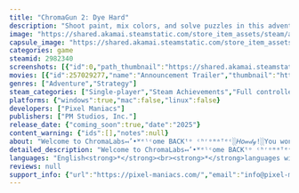 ```yaml
---
title: "ChromaGun 2: Dye Hard"
description: "Shoot paint, mix colors, and solve puzzles in this adventure about friendship and redemption. Just don't enter that portal to another universe, and ᴇᴠᴇʀʏTʜɪɴɢ will 𝐛𝐞 ᴘEʀ𝐅𝓔ᴄᴛʟʏ 𝒇 𝔦 𝓃 ҽ . • °"
image: "https://shared.akamai.steamstatic.com/store_item_assets/steam/apps/2982340/header.jpg?t=1726486808"
capsule_image: "https://shared.akamai.steamstatic.com/store_item_assets/steam/apps/2982340/capsule_231x87.jpg?t=1726486808"
categories: game
steamid: 2982340
screenshots: [{"id":0,"path_thumbnail":"https://shared.akamai.steamstatic.com/store_item_assets/steam/apps/2982340/ss_65b91423762302e1eb8afe1a6020acd094365b00.600x338.jpg?t=1726486808","path_full":"https://shared.akamai.steamstatic.com/store_item_assets/steam/apps/2982340/ss_65b91423762302e1eb8afe1a6020acd094365b00.1920x1080.jpg?t=1726486808"},{"id":1,"path_thumbnail":"https://shared.akamai.steamstatic.com/store_item_assets/steam/apps/2982340/ss_ec34ae6b494775dd66c0639dfaf2f84c80732268.600x338.jpg?t=1726486808","path_full":"https://shared.akamai.steamstatic.com/store_item_assets/steam/apps/2982340/ss_ec34ae6b494775dd66c0639dfaf2f84c80732268.1920x1080.jpg?t=1726486808"},{"id":2,"path_thumbnail":"https://shared.akamai.steamstatic.com/store_item_assets/steam/apps/2982340/ss_ed62654b8d7c8c042b4269af12d9e28e480f7a32.600x338.jpg?t=1726486808","path_full":"https://shared.akamai.steamstatic.com/store_item_assets/steam/apps/2982340/ss_ed62654b8d7c8c042b4269af12d9e28e480f7a32.1920x1080.jpg?t=1726486808"},{"id":3,"path_thumbnail":"https://shared.akamai.steamstatic.com/store_item_assets/steam/apps/2982340/ss_609807a315ac2eeab244220bb0a7051dae467825.600x338.jpg?t=1726486808","path_full":"https://shared.akamai.steamstatic.com/store_item_assets/steam/apps/2982340/ss_609807a315ac2eeab244220bb0a7051dae467825.1920x1080.jpg?t=1726486808"},{"id":4,"path_thumbnail":"https://shared.akamai.steamstatic.com/store_item_assets/steam/apps/2982340/ss_e529e9628e2121c6cf1fec0f79f4747d34659f90.600x338.jpg?t=1726486808","path_full":"https://shared.akamai.steamstatic.com/store_item_assets/steam/apps/2982340/ss_e529e9628e2121c6cf1fec0f79f4747d34659f90.1920x1080.jpg?t=1726486808"},{"id":5,"path_thumbnail":"https://shared.akamai.steamstatic.com/store_item_assets/steam/apps/2982340/ss_57f58434a7f1466355b973e3b39f70feef0980e4.600x338.jpg?t=1726486808","path_full":"https://shared.akamai.steamstatic.com/store_item_assets/steam/apps/2982340/ss_57f58434a7f1466355b973e3b39f70feef0980e4.1920x1080.jpg?t=1726486808"},{"id":6,"path_thumbnail":"https://shared.akamai.steamstatic.com/store_item_assets/steam/apps/2982340/ss_9fbc3691e681cb75b53e0cbe20fab47550acf6d2.600x338.jpg?t=1726486808","path_full":"https://shared.akamai.steamstatic.com/store_item_assets/steam/apps/2982340/ss_9fbc3691e681cb75b53e0cbe20fab47550acf6d2.1920x1080.jpg?t=1726486808"},{"id":7,"path_thumbnail":"https://shared.akamai.steamstatic.com/store_item_assets/steam/apps/2982340/ss_832d66b8196f8a7f118ab1d82214f907da5f58b7.600x338.jpg?t=1726486808","path_full":"https://shared.akamai.steamstatic.com/store_item_assets/steam/apps/2982340/ss_832d66b8196f8a7f118ab1d82214f907da5f58b7.1920x1080.jpg?t=1726486808"}]
movies: [{"id":257029277,"name":"Announcement Trailer","thumbnail":"https://shared.akamai.steamstatic.com/store_item_assets/steam/apps/257029277/movie.293x165.jpg?t=1717783214","webm":{"480":"http://video.akamai.steamstatic.com/store_trailers/257029277/movie480_vp9.webm?t=1717783214","max":"http://video.akamai.steamstatic.com/store_trailers/257029277/movie_max_vp9.webm?t=1717783214"},"mp4":{"480":"http://video.akamai.steamstatic.com/store_trailers/257029277/movie480.mp4?t=1717783214","max":"http://video.akamai.steamstatic.com/store_trailers/257029277/movie_max.mp4?t=1717783214"},"highlight":true}]
genres: ["Adventure","Strategy"]
steam_categories: ["Single-player","Steam Achievements","Full controller support","Steam Cloud"]
platforms: {"windows":true,"mac":false,"linux":false}
developers: ["Pixel Maniacs"]
publishers: ["PM Studios, Inc."]
release_date: {"coming_soon":true,"date":"2025"}
content_warning: {"ids":[],"notes":null}
about: "Welcome to ChromaLabs↤’•ᵂᵉˡᶜome BACKᵗᵒ ᶜʰʳᵒᵐᵃᵀᵉᶜ░𝐻𝑜𝓌𝒹𝓎!░You wondrous little creature. Don't 𝓦𝓞ℛℛႸ!░ ░ Everything ↤░↤\\𝕐𝕠𝕦 𝕒𝕣𝕖 ░•Ɨ𝓉'ˢ absolutely↤𝕡𝕖𝕣𝕗𝕖𝕔𝕥𝕝𝕪•░░░ SAFE ↤ ░░🅻🅸🅴🆂!░ 𝔫ｏŤ 𝐬ⒶＦε is normal. The uni░IT⅃UM↤verse ░is░𝔂Ø𝔲尺 ˢάғ𝔢𝓣𝐘↤ NOT AT RISK ░ᴚƎ⅁N∀ᗡ NI ↤.<br><br><img class=\"bb_img\" src=\"https://shared.akamai.steamstatic.com/store_item_assets/steam/apps/2982340/extras/01_simplepuzzle.gif?t=1726486808\" /><h2 class=\"bb_tag\">Welcome to ChromaTec</h2>Here at ChromaTec, colors are magnets! Well, not exactly. Magnetoid Chromatism — a physical property of the pandimensional realm — is a bit more complex than that. In layperson’s terms: Walls attract objects of the same color. All kinds of objects! Like large boxes. Or small boxes. Or large crates. Or super-safe, friendly, decidedly non-murderous WorkerDroids*. (list not exhaustive)<br><br><img class=\"bb_img\" src=\"https://shared.akamai.steamstatic.com/store_item_assets/steam/apps/2982340/extras/02_droids.gif?t=1726486808\" /><br><i>*WorkerDroids may be less non-murderous than previously implied.</i><br><br>Use your refined painting- and color-mixing skills to <i>voluntarily</i> solve intricate puzzles on the ChromaTec Testing Track for ChromaGun Research Purposes, Mark II — aka <i>ChromaGun 2</i>. Please note the following are NOT valid reasons for non-participation:<br><br><ul class=\"bb_ul\"><li>Not having participated in the Testing Track Mark 1<br><i>(i.e. ChromaGun 1; No prior knowledge necessary)</i><br></li><li>Color-blindness<br><i>(A color blind accessibility mode is available at no extra charge)</i><br></li><li>Fear of birds <i>(except chickens)</i><br></li><li>Fear of magnets <i>(They’re colors, not magnets)</i><br></li><li>Fear of being involuntarily forced to perform tests on an experimental color-based firearm <i>(this will <u>never</u> happen)</i></li></ul><br><img class=\"bb_img\" src=\"https://shared.akamai.steamstatic.com/store_item_assets/steam/apps/2982340/extras/03_colorblind.gif?t=1726486808\" /><br>ChromaTec wants you to know that there is a compulsory awareness of the following informative disclaimer:<br>Not solving tests as instructed is <i>not</i> advised.<br>Breaking the ChromaGun is not ADv↤ised.<br>Activating a 𝕡ⓞRTal to a parallel ALTERNATE<i>ʀᴇᴀʟ_ɪᴛʏ</i>UNI°VERSE ·.·IS N<i>oT adv░𝓘𝓢𝓔𝓓</i>↤..•<br><br><img class=\"bb_img\" src=\"https://shared.akamai.steamstatic.com/store_item_assets/steam/apps/2982340/extras/03_universeglitching.gif?t=1726486808\" /><h2 class=\"bb_tag\">Welcome to ChromaLabs</h2>ChromaLabs is the universe’s foremost, and ONLY manufacturer of the patented ChromaGun. Our world-class engineers are all █████████████ free ███████████████ and █████████████████ motivated ███████████ to ████████████████████████ ensure that our testing grounds meet the following criteria:<br><ul class=\"bb_ul\"><li>Tests are unbreakable: No constant restarting of test chambers necessary<br></li><li>Removable paint: Painting and mixing is fine, but undoing it is even better.<br></li><li>Three dimensions: Where other test chambers are merely 2D in nature, ours are not.<br></li><li>Advanced puzzles: Physics puzzles, advanced paint ↤mechanics, ¤and_even •░ᵗŴⓄ 𝔲𝐍𝐈𝔳𝔢Ř𝓢ｅ𝓈░pɐɥ ǝuO░𝐼 𝓬𝐚ภｎ𝐨t Ⓔ𝓍ι𝔰t𝒽𝒶𝓋𝑒 un⅁ɐɯoɹɥƆ ░𝒶 𝒷𝒶𝒹 𝒻𝑒𝑒𝓁𝒾𝓃𝑔 𝒶𝒷𝑜𝓊𝓉¿¿sıɥʇ Į𝐧 𝐓ｈＥ Ş𝐀๓𝒆 𝕣𝑒𝓪𝕝ᎥţЎ ɟo ░ǝuou</li></ul><br><img class=\"bb_img\" src=\"https://shared.akamai.steamstatic.com/store_item_assets/steam/apps/2982340/extras/05_chaotic.gif?t=1726486808\" /><br><br>We hope you enjoy your (░𝙚𝙥𝙞𝙘•α∂νєηтυяє】 brief 𝓅𝓁𝑒𝒶𝓈𝒶𝓃𝓉  participation in the 𝕧𝕠𝕝𝕦𝕟𝕥𝕒𝕣𝕪 Testing Track.<br><br>See you on the other side.<br><br><br><br><br><br><br><br><br>░▒▓█ ᗪOᑎ'T GO TᕼᖇOᑌGᕼ TᕼE ᑭOᖇTᗩᒪ █▓▒░"
detailed_description: "Welcome to ChromaLabs↤’•ᵂᵉˡᶜome BACKᵗᵒ ᶜʰʳᵒᵐᵃᵀᵉᶜ░𝐻𝑜𝓌𝒹𝓎!░You wondrous little creature. Don't 𝓦𝓞ℛℛႸ!░ ░ Everything ↤░↤\\𝕐𝕠𝕦 𝕒𝕣𝕖 ░•Ɨ𝓉'ˢ absolutely↤𝕡𝕖𝕣𝕗𝕖𝕔𝕥𝕝𝕪•░░░ SAFE ↤ ░░🅻🅸🅴🆂!░ 𝔫ｏŤ 𝐬ⒶＦε is normal. The uni░IT⅃UM↤verse ░is░𝔂Ø𝔲尺 ˢάғ𝔢𝓣𝐘↤ NOT AT RISK ░ᴚƎ⅁N∀ᗡ NI ↤.<br><br><img class=\"bb_img\" src=\"https://shared.akamai.steamstatic.com/store_item_assets/steam/apps/2982340/extras/01_simplepuzzle.gif?t=1726486808\" /><h2 class=\"bb_tag\">Welcome to ChromaTec</h2>Here at ChromaTec, colors are magnets! Well, not exactly. Magnetoid Chromatism — a physical property of the pandimensional realm — is a bit more complex than that. In layperson’s terms: Walls attract objects of the same color. All kinds of objects! Like large boxes. Or small boxes. Or large crates. Or super-safe, friendly, decidedly non-murderous WorkerDroids*. (list not exhaustive)<br><br><img class=\"bb_img\" src=\"https://shared.akamai.steamstatic.com/store_item_assets/steam/apps/2982340/extras/02_droids.gif?t=1726486808\" /><br><i>*WorkerDroids may be less non-murderous than previously implied.</i><br><br>Use your refined painting- and color-mixing skills to <i>voluntarily</i> solve intricate puzzles on the ChromaTec Testing Track for ChromaGun Research Purposes, Mark II — aka <i>ChromaGun 2</i>. Please note the following are NOT valid reasons for non-participation:<br><br><ul class=\"bb_ul\"><li>Not having participated in the Testing Track Mark 1<br><i>(i.e. ChromaGun 1; No prior knowledge necessary)</i><br></li><li>Color-blindness<br><i>(A color blind accessibility mode is available at no extra charge)</i><br></li><li>Fear of birds <i>(except chickens)</i><br></li><li>Fear of magnets <i>(They’re colors, not magnets)</i><br></li><li>Fear of being involuntarily forced to perform tests on an experimental color-based firearm <i>(this will <u>never</u> happen)</i></li></ul><br><img class=\"bb_img\" src=\"https://shared.akamai.steamstatic.com/store_item_assets/steam/apps/2982340/extras/03_colorblind.gif?t=1726486808\" /><br>ChromaTec wants you to know that there is a compulsory awareness of the following informative disclaimer:<br>Not solving tests as instructed is <i>not</i> advised.<br>Breaking the ChromaGun is not ADv↤ised.<br>Activating a 𝕡ⓞRTal to a parallel ALTERNATE<i>ʀᴇᴀʟ_ɪᴛʏ</i>UNI°VERSE ·.·IS N<i>oT adv░𝓘𝓢𝓔𝓓</i>↤..•<br><br><img class=\"bb_img\" src=\"https://shared.akamai.steamstatic.com/store_item_assets/steam/apps/2982340/extras/03_universeglitching.gif?t=1726486808\" /><h2 class=\"bb_tag\">Welcome to ChromaLabs</h2>ChromaLabs is the universe’s foremost, and ONLY manufacturer of the patented ChromaGun. Our world-class engineers are all █████████████ free ███████████████ and █████████████████ motivated ███████████ to ████████████████████████ ensure that our testing grounds meet the following criteria:<br><ul class=\"bb_ul\"><li>Tests are unbreakable: No constant restarting of test chambers necessary<br></li><li>Removable paint: Painting and mixing is fine, but undoing it is even better.<br></li><li>Three dimensions: Where other test chambers are merely 2D in nature, ours are not.<br></li><li>Advanced puzzles: Physics puzzles, advanced paint ↤mechanics, ¤and_even •░ᵗŴⓄ 𝔲𝐍𝐈𝔳𝔢Ř𝓢ｅ𝓈░pɐɥ ǝuO░𝐼 𝓬𝐚ภｎ𝐨t Ⓔ𝓍ι𝔰t𝒽𝒶𝓋𝑒 un⅁ɐɯoɹɥƆ ░𝒶 𝒷𝒶𝒹 𝒻𝑒𝑒𝓁𝒾𝓃𝑔 𝒶𝒷𝑜𝓊𝓉¿¿sıɥʇ Į𝐧 𝐓ｈＥ Ş𝐀๓𝒆 𝕣𝑒𝓪𝕝ᎥţЎ ɟo ░ǝuou</li></ul><br><img class=\"bb_img\" src=\"https://shared.akamai.steamstatic.com/store_item_assets/steam/apps/2982340/extras/05_chaotic.gif?t=1726486808\" /><br><br>We hope you enjoy your (░𝙚𝙥𝙞𝙘•α∂νєηтυяє】 brief 𝓅𝓁𝑒𝒶𝓈𝒶𝓃𝓉  participation in the 𝕧𝕠𝕝𝕦𝕟𝕥𝕒𝕣𝕪 Testing Track.<br><br>See you on the other side.<br><br><br><br><br><br><br><br><br>░▒▓█ ᗪOᑎ'T GO TᕼᖇOᑌGᕼ TᕼE ᑭOᖇTᗩᒪ █▓▒░"
languages: "English<strong>*</strong><br><strong>*</strong>languages with full audio support"
reviews: null
support_info: {"url":"https://pixel-maniacs.com/","email":"info@pixel-maniacs.com"}
---
```


